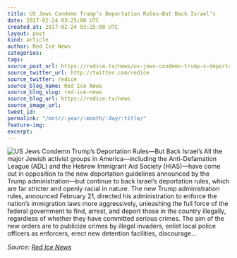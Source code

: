 ```yaml
---
title: US Jews Condemn Trump’s Deportation Rules—But Back Israel’s
date: 2017-02-24 03:25:00 UTC
created_at: 2017-02-24 03:25:00 UTC
layout: post
kind: article
author: Red Ice News
categories: 
tags: 
source_post_url: https://redice.tv/news/us-jews-condemn-trump-s-deportation-rules-but-back-israel-s
source_twitter_url: http://twitter.com/redice
source_twitter: redice
source_blog_name: Red Ice News
source_blog_slug: red-ice-news
source_blog_url: https://redice.tv/news
source_image_url: 
tweet_id: 
permalink: "/mntr/:year/:month/:day/:title/"
feature-img: 
excerpt: 
---
```

<img align="left" alt="US Jews Condemn Trump’s Deportation Rules—But Back Israel’s" src="https://rdice.net/a/c/n/17/02240417-509.9cd7b47f.jpg"> All the major Jewish activist groups in America—including the Anti-Defamation League (ADL) and the Hebrew Immigrant Aid Society (HIAS)—have come out in opposition to the new deportation guidelines announced by the Trump administration—but continue to back Israel’s deportation rules, which are far stricter and openly racial in nature. The new Trump administration rules, announced February 21, directed his administration to enforce the nation’s immigration laws more aggressively, unleashing the full force of the federal government to find, arrest, and deport those in the country illegally, regardless of whether they have committed serious crimes. The aim of the new orders are to publicize crimes by illegal invaders, enlist local police officers as enforcers, erect new detention facilities, discourage…<div class="">
    <i>Source: <a href="https://redice.tv/news">Red Ice News</a></i>
</div>
